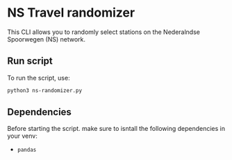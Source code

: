 # NS Travel randomizer

This CLI allows you to randomly select stations on the Nederalndse Spoorwegen (NS) network.

## Run script

To run the script, use:

```sh
python3 ns-randomizer.py
```

## Dependencies

Before starting the script. make sure to isntall the following dependencies in your venv:

* `pandas`
